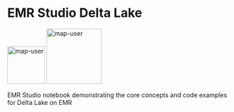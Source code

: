 # EMR Studio Delta Lake

<img width="85" alt="map-user" src="https://img.shields.io/badge/views-078-green"> <img width="125" alt="map-user" src="https://img.shields.io/badge/unique visits-037-green">

EMR Studio notebook demonstrating the core concepts and code examples for Delta Lake on EMR

